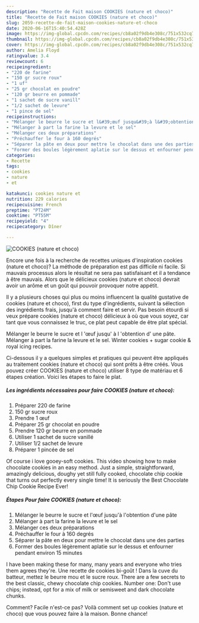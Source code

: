 ```yaml
---
description: "Recette de Fait maison COOKIES (nature et choco)"
title: "Recette de Fait maison COOKIES (nature et choco)"
slug: 2059-recette-de-fait-maison-cookies-nature-et-choco
date: 2020-06-16T15:40:54.428Z
image: https://img-global.cpcdn.com/recipes/cb8a02f9db4e308c/751x532cq70/cookies-nature-et-choco-photo-principale-de-la-recette.jpg
thumbnail: https://img-global.cpcdn.com/recipes/cb8a02f9db4e308c/751x532cq70/cookies-nature-et-choco-photo-principale-de-la-recette.jpg
cover: https://img-global.cpcdn.com/recipes/cb8a02f9db4e308c/751x532cq70/cookies-nature-et-choco-photo-principale-de-la-recette.jpg
author: Amelia Floyd
ratingvalue: 3.4
reviewcount: 6
recipeingredient:
- "220 de farine"
- "150 gr sucre roux"
- "1 uf"
- "25 gr chocolat en poudre"
- "120 gr beurre en pommade"
- "1 sachet de sucre vanill"
- "1/2 sachet de levure"
- "1 pince de sel"
recipeinstructions:
- "Mélanger le beurre le sucre et l&#39;œuf jusqu&#39;à l&#39;obtention d&#39;une pâte"
- "Mélanger à part la farine la levure et le sel"
- "Mélanger ces deux préparations"
- "Préchauffer le four à 160 degrés"
- "Séparer la pâte en deux pour mettre le chocolat dans une des parties"
- "Former des boules légèrement aplatie sur le dessus et enfourner pendant environ 15 minutes"
categories:
- Recette
tags:
- cookies
- nature
- et

katakunci: cookies nature et 
nutrition: 229 calories
recipecuisine: French
preptime: "PT24M"
cooktime: "PT55M"
recipeyield: "4"
recipecategory: Dîner

---
```



![COOKIES (nature et choco)](https://img-global.cpcdn.com/recipes/cb8a02f9db4e308c/751x532cq70/cookies-nature-et-choco-photo-principale-de-la-recette.jpg)

Encore une fois à la recherche de recettes uniques d'inspiration cookies (nature et choco)? La méthode de préparation est pas difficile ni facile. Si mauvais processus alors le résultat ne sera pas satisfaisant et il a tendance à être mauvais. Alors que le délicieux cookies (nature et choco) devrait avoir un arôme et un goût qui pouvoir provoquer notre appétit.

Il y a plusieurs choses qui plus ou moins influencent la qualité gustative de cookies (nature et choco), first du type d'ingrédients, suivant la sélection des ingrédients frais, jusqu'à comment faire et servir. Pas besoin étourdi si veux prépare cookies (nature et choco) délicieux à où que vous soyez, car tant que vous connaissez le truc, ce plat peut capable de être plat spécial.

Mélanger le beurre le sucre et l &#39;œuf jusqu&#39; à l &#39;obtention d&#39; une pâte. Mélanger à part la farine la levure et le sel. Winter cookies + sugar cookie &amp; royal icing recipes.


Ci-dessous il y a quelques simples et pratiques qui peuvent être appliqués au traitement cookies (nature et choco) qui sont prêts à être créés. Vous pouvez créer COOKIES (nature et choco) utiliser 8 type de matériau et 6 étapes création. Voici les étapes to faire le plat.

<!--inarticleads1-->

##### Les ingrédients nécessaires pour faire COOKIES (nature et choco):

1. Préparer 220 de farine
1.  150 gr sucre roux
1. Prendre 1 œuf
1. Préparer 25 gr chocolat en poudre
1. Prendre 120 gr beurre en pommade
1. Utiliser 1 sachet de sucre vanillé
1. Utiliser 1/2 sachet de levure
1. Préparer 1 pincée de sel


Of course i love gooey-soft cookies. This video showing how to make chocolate cookies in an easy method. Just a simple, straightforward, amazingly delicious, doughy yet still fully cooked, chocolate chip cookie that turns out perfectly every single time! It is seriously the Best Chocolate Chip Cookie Recipe Ever! 

<!--inarticleads2-->

##### Étapes Pour faire COOKIES (nature et choco):

1. Mélanger le beurre le sucre et l&#39;œuf jusqu&#39;à l&#39;obtention d&#39;une pâte
1. Mélanger à part la farine la levure et le sel
1. Mélanger ces deux préparations
1. Préchauffer le four à 160 degrés
1. Séparer la pâte en deux pour mettre le chocolat dans une des parties
1. Former des boules légèrement aplatie sur le dessus et enfourner pendant environ 15 minutes


I have been making these for many, many years and everyone who tries them agrees they&#39;re. Une recette de cookies bi-goût ! Dans la cuve du batteur, mettez le beurre mou et le sucre roux. There are a few secrets to the best classic, chewy chocolate chip cookies. Number one: Don&#39;t use chips; instead, opt for a mix of milk or semisweet and dark chocolate chunks. 


Comment? Facile n'est-ce pas? Voilà comment set up cookies (nature et choco) que vous pouvez faire à la maison. Bonne chance!
